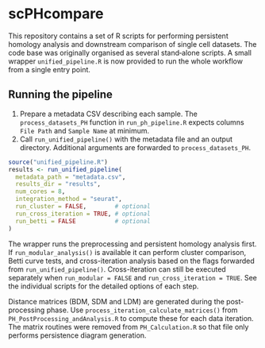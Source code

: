 # scPHcompare

This repository contains a set of R scripts for performing persistent homology
analysis and downstream comparison of single cell datasets.  The code base was
originally organised as several stand‐alone scripts.  A small wrapper
`unified_pipeline.R` is now provided to run the whole workflow from a single
entry point.

## Running the pipeline

1. Prepare a metadata CSV describing each sample.  The
   `process_datasets_PH` function in `run_ph_pipeline.R` expects columns
   `File Path` and `Sample Name` at minimum.
2. Call `run_unified_pipeline()` with the metadata file and an output
   directory.  Additional arguments are forwarded to `process_datasets_PH`.

```r
source("unified_pipeline.R")
results <- run_unified_pipeline(
  metadata_path = "metadata.csv",
  results_dir = "results",
  num_cores = 8,
  integration_method = "seurat",
  run_cluster = FALSE,        # optional
  run_cross_iteration = TRUE, # optional
  run_betti = FALSE           # optional
)
```

The wrapper runs the preprocessing and persistent homology analysis first.  If
`run_modular_analysis()` is available it can perform cluster comparison, Betti
curve tests, and cross-iteration analysis based on the flags forwarded from
`run_unified_pipeline()`.  Cross-iteration can still be executed separately when
`run_modular = FALSE` and `run_cross_iteration = TRUE`.  See the individual
scripts for the detailed options of each step.

Distance matrices (BDM, SDM and LDM) are generated during the post-processing
phase.  Use `process_iteration_calculate_matrices()` from
`PH_PostProcessing_andAnalysis.R` to compute these for each data iteration.  The
matrix routines were removed from `PH_Calculation.R` so that file only performs
persistence diagram generation.

